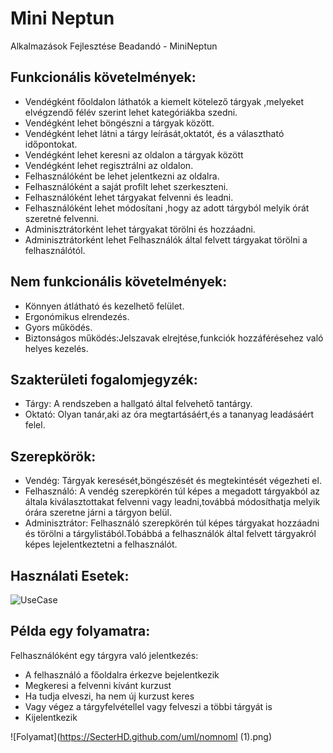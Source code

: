 # Mini Neptun
Alkalmazások Fejlesztése Beadandó - MiniNeptun

## Funkcionális követelmények:
* Vendégként főoldalon láthatók a kiemelt kötelező tárgyak ,melyeket elvégzendő félév szerint lehet kategóriákba szedni.
* Vendégként lehet böngészni a tárgyak között.
* Vendégként lehet látni a tárgy leírását,oktatót, és a választható időpontokat.
* Vendégként lehet keresni az oldalon a tárgyak között
* Vendégként lehet regisztrálni az oldalon.
* Felhasználóként be lehet jelentkezni az oldalra.
* Felhasználóként a saját profilt lehet szerkeszteni.
* Felhasználóként lehet tárgyakat felvenni és leadni.
* Felhasználóként lehet módosítani ,hogy az adott tárgyból melyik órát szeretné felvenni.
* Adminisztrátorként lehet tárgyakat törölni és hozzáadni.
* Adminisztrátorként lehet Felhasználók által felvett tárgyakat törölni a felhasználótól.

## Nem funkcionális követelmények:
* Könnyen átlátható és kezelhető felület.
* Ergonómikus elrendezés.
* Gyors működés.
* Biztonságos működés:Jelszavak elrejtése,funkciók hozzáférésehez való helyes kezelés.

## Szakterületi fogalomjegyzék:
* Tárgy:  A rendszeben a hallgató által felvehető tantárgy.
* Oktató: Olyan tanár,aki az óra megtartásáért,és a tananyag leadásáért felel.

## Szerepkörök:
* Vendég: Tárgyak keresését,böngészését és megtekintését végezheti el.
* Felhasználó: A vendég szerepkörén túl képes a megadott tárgyakból az általa kiválasztottakat felvenni vagy leadni,továbbá módosíthatja melyik órára szeretne járni a tárgyon belül.
* Adminisztrátor: Felhasználó szerepkörén túl képes tárgyakat hozzáadni és törölni a tárgylistából.Tobábbá a felhasználók által felvett tárgyakról képes lejelentkeztetni a felhasználót.

## Használati Esetek:

![UseCase](https://SecterHD.github.com/uml/UseCaseDiagram2.png)

## Példa egy folyamatra:
Felhasználóként egy tárgyra való jelentkezés:

* A felhasználó a főoldalra érkezve bejelentkezik
* Megkeresi a felvenni kívánt kurzust
* Ha tudja elveszi, ha nem új kurzust keres
* Vagy végez a tárgyfelvétellel vagy felveszi a többi tárgyát is
* Kijelentkezik 

![Folyamat](https://SecterHD.github.com/uml/nomnoml (1).png)



